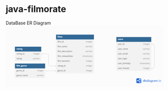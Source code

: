# java-filmorate
DataBase ER Diagram
![Image alt](https://github.com/NarutoBabaeva/java-filmorate/blob/main/er%20diagram.png)
